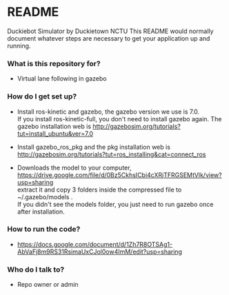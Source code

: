 # README #

Duckiebot Simulator by Duckietown NCTU
This README would normally document whatever steps are necessary to get your application up and running.

### What is this repository for? ###

* Virtual lane following in gazebo

### How do I get set up? ###

* Install ros-kinetic and gazebo, the gazebo version we use is 7.0. <br>
  If you install ros-kinetic-full, you don't need to install gazebo again.
  The gazebo installation web is http://gazebosim.org/tutorials?tut=install_ubuntu&ver=7.0 
* Install gazebo_ros_pkg and the pkg installation web is <br> 
  http://gazebosim.org/tutorials?tut=ros_installing&cat=connect_ros

* Downloads the model to your computer, https://drive.google.com/file/d/0Bz5CkhsICbi4cXRjTFRGSEMtVlk/view?usp=sharing <br> 
  extract it and copy 3 folders inside the compressed file to ~/.gazebo/models . <br>
  If you didn't see the models folder, you just need to run gazebo once after installation. <br>
 
### How to run the code? ###

* https://docs.google.com/document/d/1Zh7R8OTSAg1-AbVaFj8m9RS31RsimaUxCJol0ow4ImM/edit?usp=sharing <br>

### Who do I talk to? ###

* Repo owner or admin
